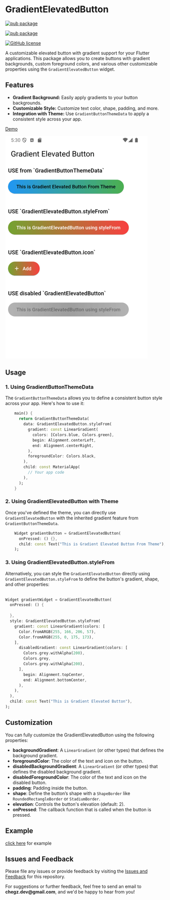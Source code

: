 
# GradientElevatedButton

[![pub package](https://img.shields.io/pub/v/gradient_elevated_button)](https://pub.dartlang.org/packages/gradient_elevated_button)

[![pub package](https://img.shields.io/pub/publisher/gradient_elevated_button)](https://pub.dartlang.org/packages/gradient_elevated_button)

[![GitHub license](https://img.shields.io/github/license/ChegzDev/gradient_elevated_button
)](https://github.com/ChegzDev/gradient_elevated_button/blob/master/LICENSE) 


A customizable elevated button with gradient support for your Flutter applications. This package allows you to create buttons with gradient backgrounds, custom foreground colors, and various other customizable properties using the `GradientElevatedButton` widget.

## Features

- **Gradient Background:** Easily apply gradients to your button backgrounds.
- **Customizable Style:** Customize text color, shape, padding, and more.
- **Integration with Theme:** Use `GradientButtonThemeData` to apply a consistent style across your app.


[Demo](https://github.com/ChegzDev/gradient_elevated_button/blob/master/example/lib/main.dart)


![](screen_shot/sample.png)

## Usage

### 1. Using GradientButtonThemeData

The `GradientButtonThemeData` allows you to define a consistent button style across your app. Here's how to use it:

```dart
    main() {
      return GradientButtonThemeData(
        data: GradientElevatedButton.styleFrom(
          gradient: const LinearGradient(
            colors: [Colors.blue, Colors.green],
            begin: Alignment.centerLeft,
            end: Alignment.centerRight,
          ),
          foregroundColor: Colors.black,
        ),
        child: const MaterialApp(
          // Your app code
        ),
      );
    }
```
### 2. Using GradientElevatedButton with Theme

Once you've defined the theme, you can directly use `GradientElevatedButton` with the inherited gradient feature from `GradientButtonThemeData`.

```dart
    Widget gradientButton = GradientElevatedButton(
      onPressed: () {},
      child: const Text("This is Gradient Elevated Button From Theme"),
    );
```
### 3. Using GradientElevatedButton.styleFrom

Alternatively, you can style the `GradientElevatedButton` directly using `GradientElevatedButton.styleFrom` to define the button's gradient, shape, and other properties:

```dart

Widget gradientWidget = GradientElevatedButton(
  onPressed: () {

  },
  style: GradientElevatedButton.styleFrom(
    gradient: const LinearGradient(colors: [
      Color.fromARGB(255, 166, 206, 57),
      Color.fromARGB(255, 0, 175, 173),
    ],
      disabledGradient: const LinearGradient(colors: [
        Colors.grey.withAlpha(200),
        Colors.grey,
        Colors.grey.withAlpha(200),
      ],
        begin: Alignment.topCenter,
        end: Alignment.bottomCenter,
      ),
    ),
  ),
  child: const Text("This is Gradient Elevated Button"),
);
```  

## Customization
You can fully customize the GradientElevatedButton using the following properties:

- **backgroundGradient**: A `LinearGradient` (or other types) that defines the background gradient.
- **foregroundColor**: The color of the text and icon on the button.
- **disabledBackgroundGradient**: A `LinearGradient` (or other types) that defines the disabled background gradient.
- **disabledForegroundColor**: The color of the text and icon on the disabled button.
- **padding**: Padding inside the button.
- **shape**: Define the button’s shape with a `ShapeBorder` like `RoundedRectangleBorder` or `StadiumBorder`.
- **elevation**: Controls the button's elevation (default: 2).
- **onPressed**: The callback function that is called when the button is pressed.

## Example

[click here](https://github.com/ChegzDev/gradient_elevated_button/blob/master/example/lib/main.dart) for example


## Issues and Feedback

Please file any issues or provide feedback by visiting the [Issues and Feedback](https://github.com/ChegzDev/gradient_elevated_button/issues/new) for this repository.

For suggestions or further feedback, feel free to send an email to __chegz.dev@gmail.com__, and we'd be happy to hear from you!




